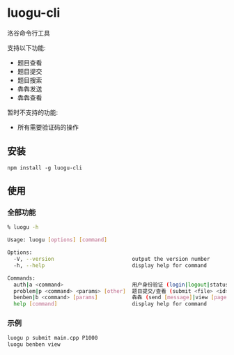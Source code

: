 # luogu-cli
洛谷命令行工具

支持以下功能:
- 题目查看
- 题目提交
- 题目搜索
- 犇犇发送
- 犇犇查看

暂时不支持的功能:
- 所有需要验证码的操作

## 安装

`npm install -g luogu-cli`

## 使用

### 全部功能

```sh
% luogu -h

Usage: luogu [options] [command]

Options:
  -V, --version                         output the version number
  -h, --help                            display help for command

Commands:
  auth|a <command>                      用户身份验证 (login|logout|status)
  problem|p <command> <params> [other]  题目提交/查看 (submit <file> <id>|view <id>|search <keyword>)
  benben|b <command> [params]           犇犇 (send [message]|view [page])
  help [command]                        display help for command             display help for command
```

### 示例
```sh
luogu p submit main.cpp P1000
luogu benben view
```
